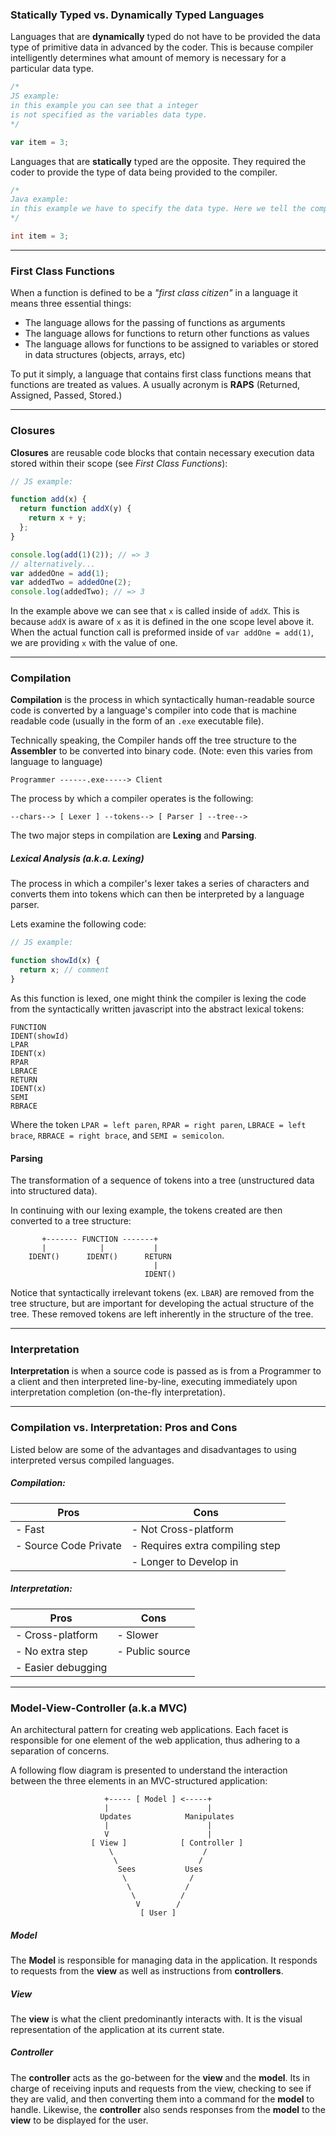 ### Statically Typed vs. Dynamically Typed Languages

Languages that are **dynamically** typed do not have to be provided the data type of primitive data in advanced by the coder. This is because compiler intelligently determines what amount of memory is necessary for a particular data type.

```javascript
/*
JS example:
in this example you can see that a integer
is not specified as the variables data type.
*/

var item = 3;
```

Languages that are **statically** typed are the opposite. They required the coder to provide the type of data being provided to the compiler.

```java
/*
Java example:
in this example we have to specify the data type. Here we tell the compiler that we are dealing with an primitive data type of Integer
*/

int item = 3;
```

---

### First Class Functions

When a function is defined to be a _"first class citizen"_ in a language it means three essential things:

* The language allows for the passing of functions as arguments
* The language allows for functions to return other functions as values
* The language allows for functions to be assigned to variables or stored in data structures (objects, arrays, etc)

To put it simply, a language that contains first class functions means that functions are treated as values. A usually acronym is **RAPS** (Returned, Assigned, Passed, Stored.)

---

### Closures

**Closures** are reusable code blocks that contain necessary execution data stored within their scope (see _First Class Functions_):

```javascript
// JS example:

function add(x) {
  return function addX(y) {
    return x + y;
  };
}

console.log(add(1)(2)); // => 3
// alternatively...
var addedOne = add(1);
var addedTwo = addedOne(2);
console.log(addedTwo); // => 3
```

In the example above we can see that `x` is called inside of `addX`. This is because `addX` is aware of `x` as it is defined in the one scope level above it. When the actual function call is preformed inside of `var addOne = add(1)`, we are providing `x` with the value of one.

---

### Compilation

**Compilation** is the process in which syntactically human-readable source code is converted by a language's compiler into code that is machine readable code (usually in the form of an `.exe` executable file).

Technically speaking, the Compiler hands off the tree structure to the **Assembler** to be converted into binary code.
(Note: even this varies from language to language)

```
Programmer ------.exe-----> Client
```

The process by which a compiler operates is the following:

```
--chars--> [ Lexer ] --tokens--> [ Parser ] --tree-->
```

The two major steps in compilation are **Lexing** and **Parsing**.

##### Lexical Analysis (a.k.a. Lexing)

The process in which a compiler's lexer takes a series of characters and converts them into tokens which can then be interpreted by a language parser.

Lets examine the following code:

```javascript
// JS example:

function showId(x) {
  return x; // comment
}
```

As this function is lexed, one might think the compiler is lexing the code from the syntactically written javascript into the abstract lexical tokens:

```
FUNCTION
IDENT(showId)
LPAR
IDENT(x)
RPAR
LBRACE
RETURN
IDENT(x)
SEMI
RBRACE
```

Where the token `LPAR = left paren`, `RPAR = right paren`, `LBRACE = left brace`, `RBRACE = right brace`, and `SEMI = semicolon`.

#### Parsing

The transformation of a sequence of tokens into a tree (unstructured data into structured data).

In continuing with our lexing example, the tokens created are then converted to a tree structure:

```
       +------- FUNCTION -------+
       |            |           |
    IDENT()      IDENT()      RETURN
                                |
                              IDENT()
```

Notice that syntactically irrelevant tokens (ex. `LBAR`) are removed from the tree structure, but are important for developing the actual structure of the tree. These removed tokens are left inherently in the structure of the tree.

---

### Interpretation

**Interpretation** is when a source code is passed as is from a Programmer to a client and then interpreted line-by-line, executing immediately upon interpretation completion (on-the-fly interpretation).

---

### Compilation vs. Interpretation: Pros and Cons

Listed below are some of the advantages and disadvantages to using interpreted versus compiled languages.

##### Compilation:

| Pros                  | Cons                            |
| --------------------- | ------------------------------- |
| - Fast                | - Not Cross-platform            |
| - Source Code Private | - Requires extra compiling step |
|                       | - Longer to Develop in          |

##### Interpretation:

| Pros               | Cons            |
| ------------------ | --------------- |
| - Cross-platform   | - Slower        |
| - No extra step    | - Public source |
| - Easier debugging |                 |

---

### Model-View-Controller (a.k.a MVC)

An architectural pattern for creating web applications. Each facet is responsible for one element of the web application, thus adhering to a separation of concerns.

A following flow diagram is presented to understand the interaction between the three elements in an MVC-structured application:

```
                     +----- [ Model ] <-----+
                     |                      |
                    Updates            Manipulates
                     |                      |
                     V                      |
                  [ View ]            [ Controller ]
                      \                    /
                       \                  /
                        Sees           Uses
                         \              /
                          \            /
                           \          /
                            V        /
                             [ User ]
```

##### Model

The **Model** is responsible for managing data in the application. It responds to requests from the **view** as well as instructions from **controllers**.

##### View

The **view** is what the client predominantly interacts with. It is the visual representation of the application at its current state.

##### Controller

The **controller** acts as the go-between for the **view** and the **model**. Its in charge of receiving inputs and requests from the view, checking to see if they are valid, and then converting them into a command for the **model** to handle. Likewise, the **controller** also sends responses from the **model** to the **view** to be displayed for the user.
